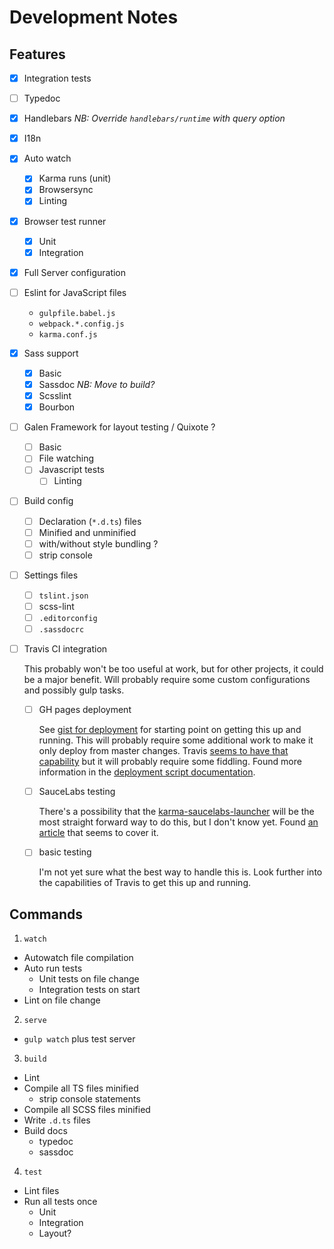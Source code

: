 Development Notes
===

## Features

- [X] Integration tests
- [ ] Typedoc
- [X] Handlebars _NB: Override `handlebars/runtime` with query option_
- [X] I18n
- [X] Auto watch
  - [X] Karma runs (unit)
  - [X] Browsersync
  - [X] Linting
- [X] Browser test runner
  - [X] Unit
  - [X] Integration
- [X] Full Server configuration
- [ ] Eslint for JavaScript files
  - `gulpfile.babel.js`
  - `webpack.*.config.js`
  - `karma.conf.js`
- [X] Sass support
  - [X] Basic
  - [X] Sassdoc _NB: Move to build?_
  - [X] Scsslint
  - [X] Bourbon
- [ ] Galen Framework for layout testing / Quixote ?
  - [ ] Basic
  - [ ] File watching
  - [ ] Javascript tests
    - [ ] Linting
- [ ] Build config
  - [ ] Declaration (`*.d.ts`) files
  - [ ] Minified and unminified
  - [ ] with/without style bundling ?
  - [ ] strip console
- [ ] Settings files
  - [ ] `tslint.json`
  - [ ] scss-lint
  - [ ] `.editorconfig`
  - [ ] `.sassdocrc`
- [ ] Travis CI integration
  
  This probably won't be too useful at work, but for other projects, it could be a major benefit. Will probably require some custom configurations and possibly gulp tasks.

  - [ ] GH pages deployment

    See [gist for deployment](https://gist.github.com/domenic/ec8b0fc8ab45f39403dd) for starting point on
    getting this up and running. This will probably require some additional work to make it only deploy from master changes. Travis [seems to have that capability](https://docs.travis-ci.com/user/customizing-the-build/#Safelisting-or-blocklisting-branches) but it will probably require some fiddling. Found more information in the [deployment script documentation](https://docs.travis-ci.com/user/deployment/script/).

  - [ ] SauceLabs testing

    There's a possibility that the [karma-saucelabs-launcher](https://github.com/karma-runner/karma-sauce-launcher) will be the most straight forward way to do this, but I don't know yet. Found [an article](https://blog.codecentric.de/en/2014/11/testing-javascript-karma-and-saucelabs/) that seems to cover it.
    
  - [ ] basic testing

    I'm not yet sure what the best way to handle this is. Look further into the capabilities of Travis to get this up and running.


## Commands

1. `watch`
  * Autowatch file compilation
  * Auto run tests
    * Unit tests on file change
    * Integration tests on start
  * Lint on file change
2. `serve`
  * `gulp watch` plus test server
3. `build`
  * Lint
  * Compile all TS files minified
    * strip console statements
  * Compile all SCSS files minified
  * Write `.d.ts` files
  * Build docs
    * typedoc
    * sassdoc
4. `test`
  * Lint files
  * Run all tests once
    * Unit
    * Integration
    * Layout?

